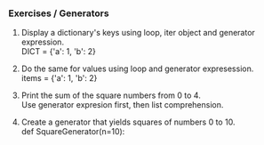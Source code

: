 ### Exercises / Generators

1. Display a dictionary's keys using loop, iter object and generator expression.  
   DICT = {'a': 1, 'b': 2}  

3. Do the same for values using loop and generator expresession.  
   items = {'a': 1, 'b': 2}  

4. Print the sum of the square numbers from 0 to 4.  
   Use generator expresion first, then list comprehension.   

6. Create a generator that yields squares of numbers 0 to 10.  
   def SquareGenerator(n=10):   
